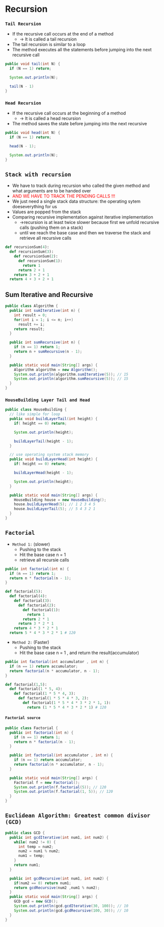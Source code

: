 # Recursion

### `Tail Recursion`
- If the recursive call occurs at the end of a method
  - -> It is called a tail recursion
- The tail recursion is similar to a loop
- The method executes all the statements before jumping into the next recursive call


```java
public void tail(int N) {
  if (N == 1) return;

  System.out.println(N);

  tail(N - 1)
}
```

### `Head Recursion`
- If the recursive call occurs at the beginning of a method
  - -> It is called a head recursion
- The method saves the state before jumping into the next recursive
```java
public void head(int N) {
  if (N == 1) return;

  head(N - 1);

  System.out.println(N);
}
```

## `Stack with recursion`
- We have to track during recursion who called the given method and what arguments are to be handed over
- <span style="color:red"> AND WE HAVE TO TRACK THE PENDING CALLS !!! </span>
- We just need a single stack data structure: the operating sytem doeseverything for us
- Values are popped from the stack
- Comparing recursive implementation against iterative implementation
  - ->recursion is at least twice slower because first we unfold recursive calls (pushing them on a stack)
  - until we reach the base case and then we traverse the stack and retrieve all recursive calls

```python
def recursionSum(4):
  def recursionSum(3):
    def recursionSum(2):
      def recursionSum(1):
        return 1
      return 2 + 1
    return 3 + 2 + 1
  return 4 + 3 + 2 + 1
```

## Sum Iterative and Recursive
```java
public class Algorithm {
  public int sumIterative(int n) {
    int result = 0;
    for(int i = 1; i <= n; i++)
      result += i;
    return result;
  }

  public int sumRecursive(int n) {
    if (n == 1) return 1;
    return n + sumRecursive(n - 1);
  }

  public static void main(String[] args) {
    Algorithm algorithm = new Algorithm();
    System.out.println(algorithm.sumIterative(5)); // 15
    System.out.println(algorithm.sumRecursive(5)); // 15
  }
}
```

### `HouseBuilding Layer Tail and Head`

```java
public class HouseBuilding {
  // like simple for loop
  public void buildLayerTail(int height) {
    if( height == 0) return;

    System.out.println(height);

    buildLayerTail(height - 1);
  }

  // use operating system stack memory
  public void buildLayerHead(int height) {
    if( height == 0) return;

    buildLayerHead(height - 1);

    System.out.println(height);
  }

  public static void main(String[] args) {
    HouseBuilding house = new HouseBuilding();
    house.buildLayerHead(5); // 1 2 3 4 5
    house.buildLayerTail(5); // 5 4 3 2 1
  }
}
```

## `Factorial`
- `Method 1:` (slower)
  - Pushing to the stack
  - Hit the base case n = 1
  - retrieve all recursie calls
```java
public int factorial(int n) {
  if (n == 1) return 1;
  return n * factorial(n - 1);
}
```
```python
def factorial(5):
  def factorial(4):
    def factorial(3):
      def factorial(2):
        def factorial(1):
          return 1
        return 2 * 1
      return 3 * 2 * 1
    return 4 * 3 * 2 * 1
  return 5 * 4 * 3 * 2 * 1 # 120
```

- `Method 2:` (Faster)
  - Pushing to the stack
  - Hit the base case n = 1 , and return the result(accumulator)
```java
public int factorial(int accumulator , int n) {
  if (n == 1) return accumulator;
  return factorial(n * accumulator, n - 1);
}
```

```python
def factorial(1,5):
  def factorial(1 * 5, 4):
    def factorial(1 * 5 * 4, 3):
      def factorial(1 * 5 * 4 * 3, 2):
        def factorial(1 * 5 * 4 * 3 * 2 * 1, 1):
          return (1 * 5 * 4 * 3 * 2 * 1) # 120
```

#### `Factorial source`

```java
public class Factorial {
  public int factorial(int n) {
    if (n == 1) return 1;
    return n * factorial(n - 1);
  }

  public int factorial(int accumulator , int n) {
    if (n == 1) return accumulator;
    return factorial(n * accumulator, n - 1);
  }

  public static void main(String[] args) {
    Factorial f = new Factorial();
    System.out.println(f.factorial(5)); // 120
    System.out.println(f.factorial(1, 5)); // 120
  }
}
```
## `Euclidean Algorithm: Greatest common divisor (GCD)`

```java
public class GCD {
  public int gcdIterative(int num1, int num2) {
    while( num2 != 0) {
      int temp = num2;
      num2 = num1 % num2;
      num1 = temp;
    }
    return num1;
  }

  public int gcdRecursive(int num1, int num2) {
    if(num2 == 0) return num1;
    return gcdRecursive(num2 ,num1 % num2);
  }
  public static void main(String[] args) {
    GCD gcd = new GCD();
    System.out.println(gcd.gcdIterative(30, 100)); // 10
    System.out.println(gcd.gcdRecursive(100, 30)); // 10
  }
}
```
